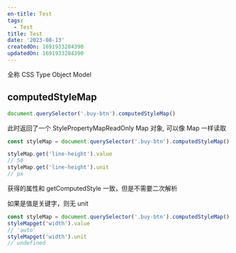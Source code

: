 ```yaml
---
en-title: Test
tags:
  - Test
title: Test
date: '2023-08-13'
createdOn: 1691933284390
updatedOn: 1691933284390
---
```

全称 CSS Type Object Model

## computedStyleMap

```js
document.querySelector('.buy-btn').computedStyleMap()
```
此时返回了一个 StylePropertyMapReadOnly  Map 对象, 可以像 Map 一样读取

```js
const styleMap = document.querySelector('.buy-btn').computedStyleMap()

styleMap.get('line-height').value
// 50
styleMap.get('line-height').unit
// px
```
获得的属性和 getComputedStyle 一致，但是不需要二次解析

如果是值是关键字，则无 unit
```js
const styleMap = document.querySelector('.buy-btn').computedStyleMap()
styleMapget('width').value
// 'auto'
styleMapget('width').unit
// undefined
```

